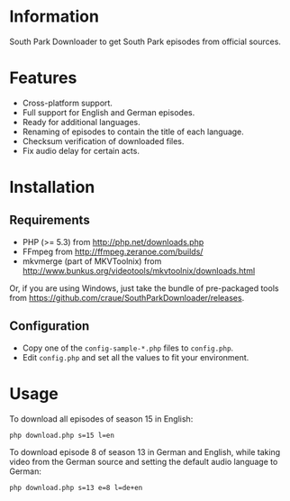 # Information

South Park Downloader to get South Park episodes from official sources.

# Features

 - Cross-platform support.
 - Full support for English and German episodes.
 - Ready for additional languages.
 - Renaming of episodes to contain the title of each language.
 - Checksum verification of downloaded files.
 - Fix audio delay for certain acts.

# Installation

## Requirements

 - PHP (>= 5.3) from http://php.net/downloads.php
 - FFmpeg from http://ffmpeg.zeranoe.com/builds/
 - mkvmerge (part of MKVToolnix) from http://www.bunkus.org/videotools/mkvtoolnix/downloads.html

Or, if you are using Windows, just take the bundle of pre-packaged tools from https://github.com/craue/SouthParkDownloader/releases. 

## Configuration

 - Copy one of the `config-sample-*.php` files to `config.php`.
 - Edit `config.php` and set all the values to fit your environment.

# Usage

To download all episodes of season 15 in English:

	php download.php s=15 l=en

To download episode 8 of season 13 in German and English, while taking video from the German source and setting the default audio language to German:

	php download.php s=13 e=8 l=de+en
